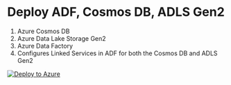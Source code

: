 # Deploy ADF, Cosmos DB, ADLS Gen2

1. Azure Cosmos DB
2. Azure Data Lake Storage Gen2
3. Azure Data Factory
4. Configures Linked Services in ADF for both the Cosmos DB and ADLS Gen2

[![Deploy to Azure](https://aka.ms/deploytoazurebutton)](https://portal.azure.com/#create/Microsoft.Template/uri/https%3A%2F%2Fraw.githubusercontent.com%2FhosaiGitHub%2FdeployADF%2Fmain%2Fazuredeploy.json)
